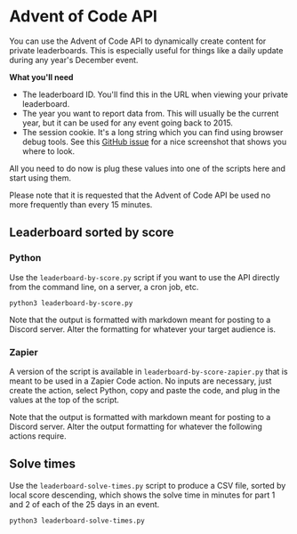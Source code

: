 # Advent of Code API

You can use the Advent of Code API to dynamically create content for private leaderboards. This is especially useful for things like a daily update during any year's December event.

**What you'll need**

* The leaderboard ID. You'll find this in the URL when viewing your private leaderboard.
* The year you want to report data from. This will usually be the current year, but it can be used for any event going back to 2015.
* The session cookie. It's a long string which you can find using browser debug tools. See this [GitHub issue](https://github.com/wimglenn/advent-of-code-wim/issues/1) for a nice screenshot that shows you where to look.

All you need to do now is plug these values into one of the scripts here and start using them.

Please note that it is requested that the Advent of Code API be used no more frequently than every 15 minutes.

## Leaderboard sorted by score

### Python

Use the `leaderboard-by-score.py` script if you want to use the API directly from the command line, on a server, a cron job, etc.

```python3 leaderboard-by-score.py```

Note that the output is formatted with markdown meant for posting to a Discord server. Alter the formatting for whatever your target audience is.

### Zapier

A version of the script is available in `leaderboard-by-score-zapier.py` that is meant to be used in a Zapier Code action. No inputs are necessary, just create the action, select Python, copy and paste the code, and plug in the values at the top of the script.

Note that the output is formatted with markdown meant for posting to a Discord server. Alter the output formatting for whatever the following actions require.

## Solve times

Use the `leaderboard-solve-times.py` script to produce a CSV file, sorted by local score descending, which shows the solve time in minutes for part 1 and 2 of each of the 25 days in an event.

```python3 leaderboard-solve-times.py```
